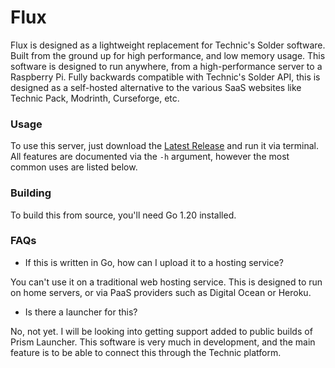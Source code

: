 # Flux
Flux is designed as a lightweight replacement for Technic's Solder software. Built from the ground up for high performance, and low memory usage. This software is designed to run anywhere, from a high-performance server to a Raspberry Pi. Fully backwards compatible with Technic's Solder API, this is designed as a self-hosted alternative to the various SaaS websites like Technic Pack, Modrinth, Curseforge, etc.

### Usage
To use this server, just download the [Latest Release](https://github.com/sclark-dev/flux/releases/latest) and run it via terminal. All features are documented via the `-h` argument, however the most common uses are listed below. <!--The examples given are for Linux and MacOS. Windows is done largly the same, just with a different executable name and using backslashes.-->

### Building
To build this from source, you'll need Go 1.20 installed.

### FAQs
* If this is written in Go, how can I upload it to a hosting service?

You can't use it on a traditional web hosting service. This is designed to run on home servers, or via PaaS providers such as Digital Ocean or Heroku.

* Is there a launcher for this?

No, not yet. I will be looking into getting support added to public builds of Prism Launcher. This software is very much in development, and the main feature is to be able to connect this through the Technic platform.